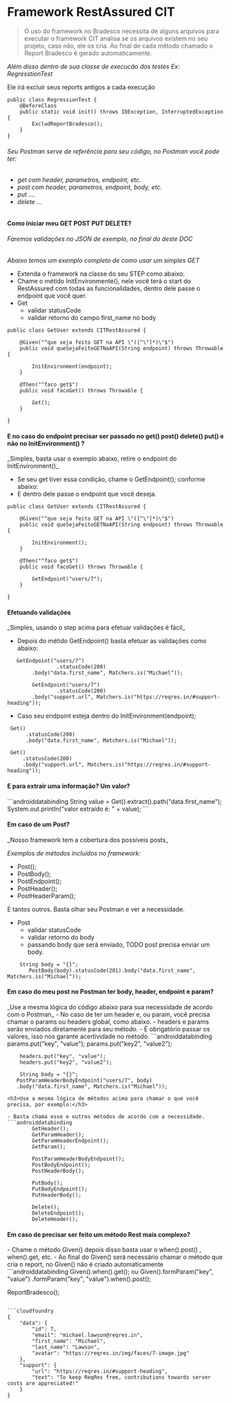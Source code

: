 <h1>Framework RestAssured CIT</h1>

<blockquote>O uso do framework no Bradesco necessita de alguns arquivos para executar
o framework CIT analisa se os arquivos existem no seu projeto, caso não, ele os cria.
Ao final de cada método chamado o Report Bradesco é gerado automaticamente.
</blockquote>

*Além disso dentro de sua classe de execucão dos testes Ex: RegresstionTest*

Ele irá excluir seus reports antigos a cada execução

```androiddatabinding
public class RegressionTest {
    @BeforeClass
    public static void init() throws IOException, InterruptedException {
        ExcludReportBradesco();
    }
}
```
<h6>Seu Postman serve de referência para seu código, no Postman você pode ter:<h6>

- get com header, parametros, endpoint, etc.
- post com header, parametros, endpoint, body, etc.
- put ....
- delete ...

<h4>Como iniciar meu GET POST PUT DELETE?</h4>
<h6>Faremos validações no JSON de exemplo, no final do deste DOC</h6>

_Abaixo temos um exemplo completo de como usar um simples GET_

- Extenda o framework na classe do seu STEP como abaixo:
- Chame o métido InitEnvironmente(), nele você terá o start do RestAssured com todas as funcionalidades, dentro dele
  passe o endpoint que você quer.
- Get
  - validar statusCode
  - validar retorno do campo first_name no body
```androiddatabinding
public class GetUser extends CITRestAssured {

    @Given("^que seja feito GET na API \"([^\"]*)\"$")
    public void queSejaFeitoGETNaAPI(String endpoint) throws Throwable {

        InitEnvironment(endpoint);
    }

    @Then("^faco get$")
    public void facoGet() throws Throwable {

        Get();
    }

}
```

<h4>E no caso do endpoint precisar ser passado no get() post() delete() put() e não no InitEnvironment() ?</h4>
_Simples, basta usar o exemplo abaixo, retire o endpoint do InitEnvironment()_

- Se seu get tiver essa condição, chame o GetEndpoint(); conforme abaixo:
- E dentro dele passe o endpoint que você deseja.

```androiddatabinding
public class GetUser extends CITRestAssured {

    @Given("^que seja feito GET na API \"([^\"]*)\"$")
    public void queSejaFeitoGETNaAPI(String endpoint) throws Throwable {

        InitEnvironment();
    }

    @Then("^faco get$")
    public void facoGet() throws Throwable {

        GetEndpoint("users/7");
    }

}
```

<h4>Efetuando validações</h4>
_Simples, usando o step acima para efetuar validações é fácil_

- Depois do métido GetEndpoint() basta efetuar as validações como abaixo:

```androiddatabinding
   GetEndpoint("users/7")
                .statusCode(200)
        .body("data.first_name", Matchers.is("Michael"));
        
        GetEndpoint("users/7")
                .statusCode(200)
        .body("support.url", Matchers.is("https://reqres.in/#support-heading"));
```

- Caso seu endpoint esteja dentro do InitEnvironment(endpoint);

```androiddatabinding
 Get()
      .statusCode(200)
      .body("data.first_name", Matchers.is("Michael"));
        
 Get()
     .statusCode(200)
     .body("support.url", Matchers.is("https://reqres.in/#support-heading"));
```
<h4>E para extrair uma informação? Um valor?</h4>
```androiddatabinding
String value = Get().extract().path("data.first_name");
        System.out.println("valor extraído é: " + value);
```
<h4>Em caso de um Post?</h4>
_Nosso framework tem a cobertura dos possíveis posts_

*Exemplos de métodos incluídos no framework:*
- Post();
- PostBody();
- PostEndpoint();
- PostHeader();
- PostHeaderParam();
 
E tantos outros. Basta olhar seu Postman e ver a necessidade. 
- Post
  - validar statusCode
  - validar retorno do body
  - passando body que será enviado, TODO post precisa enviar um body.
  
```androiddatabinding
    String body = "{}";
       PostBody(body).statusCode(201).body("data.first_name", Matchers.is("Michael"));
```

<h4>Em caso do meu post no Postman ter body, header, endpoint e param?</h4>
_Use a mesma lógica do código abaixo para sua necessidade de acordo com o Postman_
- No caso de ter um header e, ou param, você precisa chamar o params ou headers global, como abaixo.
- headers e params serão enviados diretamente para seu método.  
- É obrigatório passar os valores, isso nos garante acertividade no método.
```androiddatabinding
        params.put("key", "value");
        params.put("key2", "value2");
        
        headers.put("key", "value");
        headers.put("key2", "value2");
        
        String body = "{}";
       PostParamHeaderBodyEndpoint("users/7", body)
       .body("data.first_name", Matchers.is("Michael"));
```
<h3>Use a mesma lógica de métodos acima para chamar o que você precisa, por exemplo:</h3>

- Basta chama esse e outros métodos de acordo com a necessidade.
```androiddatabinding
        GetHeader();
        GetParamHeader();
        GetParamHeaderEndpoint();
        GetParam();
        
        PostParamHeaderBodyEndpoint();
        PostBodyEndpoint();
        PostHeaderBody();
        
        PutBody();
        PutBodyEndpoint();
        PutHeaderBody();
        
        Delete();
        DeleteEndpoint();
        DeleteHeader();
```

<h4>Em caso de precisar ser feito um método Rest mais complexo?</h4>
- Chame o método Given() depois disso basta usar o when().post() , when().get, etc.
- Ao final do Given() será necessário chamar o método que cria o report, no Given() não é criado automaticamente
```androiddatabinding
Given().when().get();
ou
Given().formParam("key", "value")
.formParam("key", "value").when().post();  

ReportBradesco();
```

```cloudfoundry
{
    "data": {
        "id": 7,
        "email": "michael.lawson@reqres.in",
        "first_name": "Michael",
        "last_name": "Lawson",
        "avatar": "https://reqres.in/img/faces/7-image.jpg"
    },
    "support": {
        "url": "https://reqres.in/#support-heading",
        "text": "To keep ReqRes free, contributions towards server costs are appreciated!"
    }
}
```
